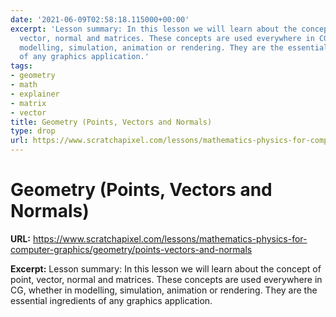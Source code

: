 ```yaml
---
date: '2021-06-09T02:58:18.115000+00:00'
excerpt: 'Lesson summary: In this lesson we will learn about the concept of point,
  vector, normal and matrices. These concepts are used everywhere in CG, whether in
  modelling, simulation, animation or rendering. They are the essential ingredients
  of any graphics application.'
tags:
- geometry
- math
- explainer
- matrix
- vector
title: Geometry (Points, Vectors and Normals)
type: drop
url: https://www.scratchapixel.com/lessons/mathematics-physics-for-computer-graphics/geometry/points-vectors-and-normals
---
```


# Geometry (Points, Vectors and Normals)

**URL:** https://www.scratchapixel.com/lessons/mathematics-physics-for-computer-graphics/geometry/points-vectors-and-normals

**Excerpt:** Lesson summary: In this lesson we will learn about the concept of point, vector, normal and matrices. These concepts are used everywhere in CG, whether in modelling, simulation, animation or rendering. They are the essential ingredients of any graphics application.
